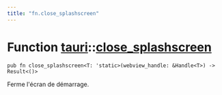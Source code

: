 ```yaml
---
title: "fn.close_splashscreen"
---
```


# Function [tauri](/docs/api/rust/tauri/index.html)::​[close_splashscreen](/docs/api/rust/tauri/)

    pub fn close_splashscreen<T: 'static>(webview_handle: &Handle<T>) -> Result<()>

Ferme l'écran de démarrage.
